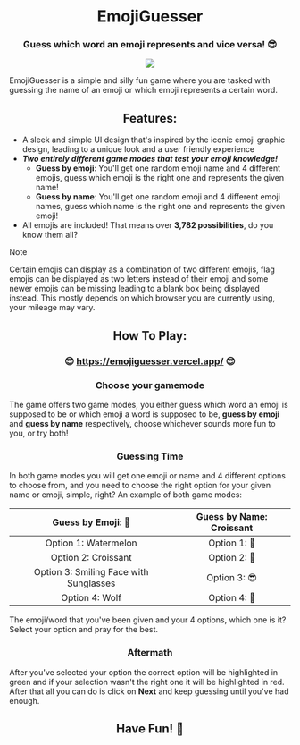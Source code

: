 <h1 align=center>EmojiGuesser</h1>

<h3 align=center>Guess which word an emoji represents and vice versa! 😎</h3>

<p align="center"><img src="https://github.com/Rathard/emojiguesser/assets/33904908/68e594c9-6616-427f-93f2-f3f22e8702c4"></p>

EmojiGuesser is a simple and silly fun game where you are tasked with guessing the name of an emoji or which emoji represents a certain word.

<h2 align=center>Features:</h2>

- A sleek and simple UI design that's inspired by the iconic emoji graphic design, leading to a unique look and a user friendly experience
- ***Two entirely different game modes that test your emoji knowledge!***
  - **Guess by emoji**: You'll get one random emoji name and 4 different emojis, guess which emoji is the right one and represents the given name!
  - **Guess by name**: You'll get one random emoji and 4 different emoji names, guess which name is the right one and represents the given emoji!
- All emojis are included! That means over **3,782 possibilities**, do you know them all?
> [!NOTE]
> Certain emojis can display as a combination of two different emojis, flag emojis can be displayed as two letters instead of their emoji and some newer emojis can be missing leading to a blank box being displayed instead. This mostly depends on which browser you are currently using, your mileage may vary.

<h2 align=center>How To Play:</h2>

#### <h3 align=center>😎 https://emojiguesser.vercel.app/ 😎</h3>

<h3 align=center>Choose your gamemode</h3>

The game offers two game modes, you either guess which word an emoji is supposed to be or which emoji a word is supposed to be, **guess by emoji** and **guess by name** respectively, choose whichever sounds more fun to you, or try both!

<h3 align=center>Guessing Time</h3>

In both game modes you will get one emoji or name and 4 different options to choose from, and you need to choose the right option for your given name or emoji, simple, right? An example of both game modes:

| Guess by Emoji: 🥐 | Guess by Name: Croissant |
|     :---:      |     :---:     |
| Option 1: Watermelon     | Option 1: 🍉    |
| Option 2: Croissant       | Option 2: 🥐      |
| Option 3: Smiling Face with Sunglasses     | Option 3: 😎    |
| Option 4: Wolf       | Option 4: 🐺      |

The emoji/word that you've been given and your 4 options, which one is it? Select your option and pray for the best.

<h3 align=center>Aftermath</h3>

After you've selected your option the correct option will be highlighted in green and if your selection wasn't the right one it will be highlighted in red. After that all you can do is click on **Next** and keep guessing until you've had enough.

<h2 align=center>Have Fun! 💚</h2>

